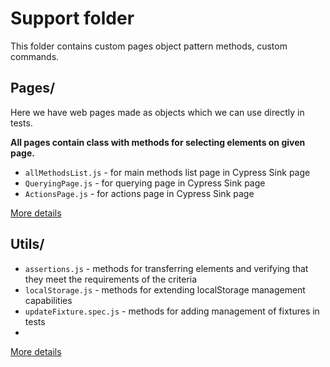 # Support folder

This folder contains custom pages object pattern methods, custom commands.

## Pages/

Here we have web pages made as objects which we can use directly in tests.

**All pages contain class with methods for selecting elements on given page.**

- `allMethodsList.js` - for main methods list page in Cypress Sink page
- `QueryingPage.js` - for querying page in Cypress Sink page
- `ActionsPage.js` - for actions page in Cypress Sink page

[More details](Pages/README.md)

## Utils/

- `assertions.js` - methods for transferring elements and verifying that they meet the requirements of the criteria
- `localStorage.js` - methods for extending localStorage management capabilities
- `updateFixture.spec.js` - methods for adding management of fixtures in tests
- 
[More details](Utils/README.md)
